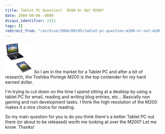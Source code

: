 ```yaml
---
title: Tablet PC Question?  M200 Or Not M200?
date: 2004-09-06 -0800
disqus_identifier: 1151
tags: []
redirect_from: "/archive/2004/09/05/tablet-pc-question-m200-or-not-m200.aspx/"
---
```


![Toshiba M200](/images/m200.jpg) So I am in the market for a Tablet PC
and after a bit of research, the Toshiba Portege M200 is the top
contender for my hard earned dollar.

I'm trying to cut down on the time I spend sitting at a desktop by using
a tablet PC for email, reading and writing blog entries, etc...
Basically non gaming and non development tasks. I think the high
resolution of the M200 makes it a nice choice for reading.

So my main question for you is do you think there's a better Tablet PC
out there (or about to be released) worth me looking at over the M200?
Let me know. Thanks!

